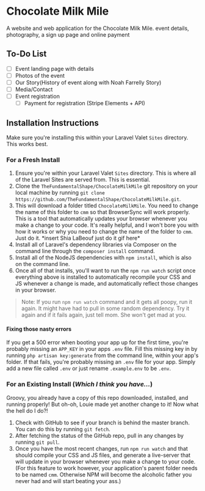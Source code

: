 # Chocolate Milk Mile

A website and web application for the Chocolate Milk Mile. event details, photography, a sign up page and online payment

## To-Do List
- [ ] Event landing page with details
- [ ] Photos of the event
- [ ] Our Story(History of event along with Noah Farrelly Story) 
- [ ] Media/Contact
- [ ] Event registration
  - [ ] Payment for registration (Stripe Elements + API)

## Installation Instructions
Make sure you're installing this within your Laravel Valet `Sites` directory. This works best.

### For a Fresh Install
1. Ensure you're within your Laravel Valet `Sites` directory. This is where all of the Laravel Sites are served from. This is essential.
2. Clone the `TheFundamentalShape/ChocolateMilkMile` git repository on your local machine by running `git clone https://github.com/TheFundamentalShape/ChocolateMilkMile.git`.
3. This will download a folder titled `ChocolateMilkMile`. You need to change the name of this folder to `cmm` so that BrowserSync will work properly. This is a tool that automatically updates your browser whenever you make a change to your code. It's really helpful, and I won't bore you with how it works or why you need to change the name of the folder to `cmm`. Just do it. \*insert Shia LaBeouf just do it gif here\*
4. Install all of Laravel's dependency libraries via Composer on the command line through the `composer install` command.
3. Install all of the NodeJS dependencies with `npm install`, which is also on the command line.
4. Once all of that installs, you'll want to run the `npm run watch` script once everything above is installed to automatically recompile your CSS and JS whenever a change is made, and automatically reflect those changes in your browser.

> Note: If you run `npm run watch` command and it gets all poopy, run it again. It might have had to pull in some random dependency. Try it again and if it fails again, just tell mom. She won't get mad at you. 

#### Fixing those nasty errors

If you get a 500 error when booting your app up for the first time, you're probably missing an `APP_KEY` in your apps `.env` file. Fill this missing key in by running `php artisan key:generate` from the command line, within your app's folder. If that fails, you're probably missing an `.env` file for your app. Simply add a new file called `.env` or just rename `.example.env` to be `.env`. 

### For an Existing Install (*Which I think you have...*)

Groovy, you already have a copy of this repo downloaded, installed, and running properly! But oh-oh, Louie made yet another change to it! Now what the hell do I do?!

1. Check with GitHub to see if your branch is behind the master branch. You can do this by running `git fetch`.
2. After fetching the status of the GitHub repo, pull in any changes by running `git pull`.
3. Once you have the most recent changes, run `npm run watch` and that should compile your CSS and JS files, and generate a live-server that will update in your browser whenever you make a change to your code. (For this feature to work however, your application's parent folder needs to be named `cmm`. Otherwise NPM will become the alcoholic father you never had and will start beating your ass.)